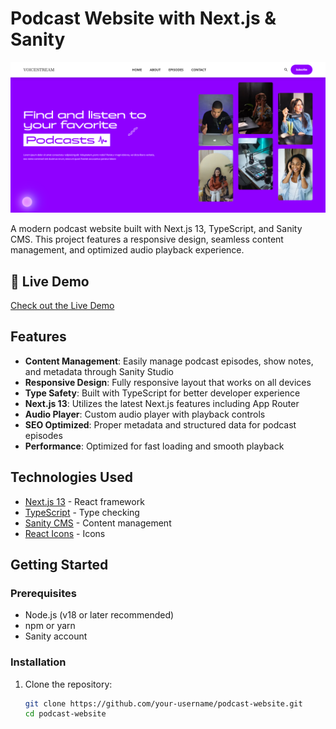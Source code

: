 # Podcast Website with Next.js & Sanity

![Project Screenshot](./public/screenshot.png) 

A modern podcast website built with Next.js 13, TypeScript, and Sanity CMS. This project features a responsive design, seamless content management, and optimized audio playback experience.

## 📱 Live Demo

[Check out the Live Demo](https://podcast-web-app-woad.vercel.app/)

## Features

- **Content Management**: Easily manage podcast episodes, show notes, and metadata through Sanity Studio
- **Responsive Design**: Fully responsive layout that works on all devices
- **Type Safety**: Built with TypeScript for better developer experience
- **Next.js 13**: Utilizes the latest Next.js features including App Router
- **Audio Player**: Custom audio player with playback controls
- **SEO Optimized**: Proper metadata and structured data for podcast episodes
- **Performance**: Optimized for fast loading and smooth playback

## Technologies Used

- [Next.js 13](https://nextjs.org/) - React framework
- [TypeScript](https://www.typescriptlang.org/) - Type checking
- [Sanity CMS](https://www.sanity.io/) - Content management
- [React Icons](https://react-icons.github.io/react-icons/) - Icons

## Getting Started

### Prerequisites

- Node.js (v18 or later recommended)
- npm or yarn
- Sanity account

### Installation

1. Clone the repository:
   ```bash
   git clone https://github.com/your-username/podcast-website.git
   cd podcast-website
